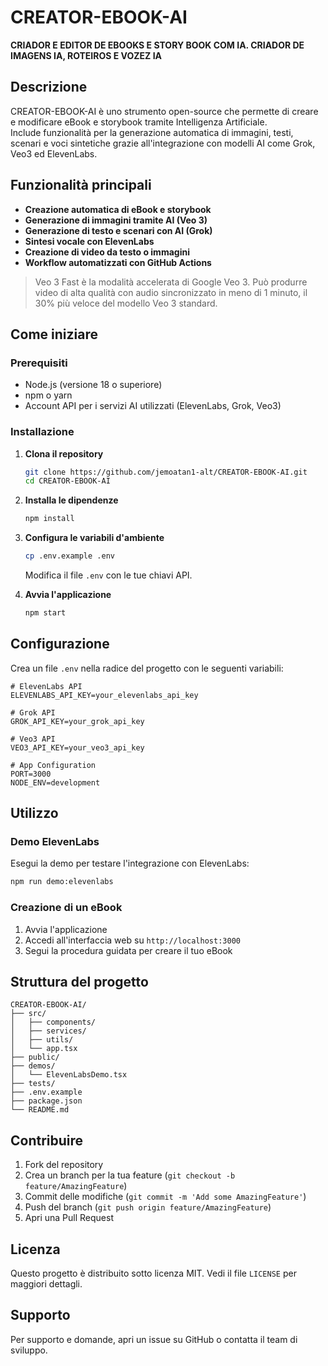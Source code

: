 # CREATOR-EBOOK-AI

**CRIADOR E EDITOR DE EBOOKS E STORY BOOK COM IA. CRIADOR DE IMAGENS IA, ROTEIROS E VOZEZ IA**

## Descrizione

CREATOR-EBOOK-AI è uno strumento open-source che permette di creare e modificare eBook e storybook tramite Intelligenza Artificiale.  
Include funzionalità per la generazione automatica di immagini, testi, scenari e voci sintetiche grazie all'integrazione con modelli AI come Grok, Veo3 ed ElevenLabs.

## Funzionalità principali

- **Creazione automatica di eBook e storybook**
- **Generazione di immagini tramite AI (Veo 3)**
- **Generazione di testo e scenari con AI (Grok)**
- **Sintesi vocale con ElevenLabs**
- **Creazione di video da testo o immagini**
- **Workflow automatizzati con GitHub Actions**

> Veo 3 Fast è la modalità accelerata di Google Veo 3. Può produrre video di alta qualità con audio sincronizzato in meno di 1 minuto, il 30% più veloce del modello Veo 3 standard.

## Come iniziare

### Prerequisiti

- Node.js (versione 18 o superiore)
- npm o yarn
- Account API per i servizi AI utilizzati (ElevenLabs, Grok, Veo3)

### Installazione

1. **Clona il repository**
   ```bash
   git clone https://github.com/jemoatan1-alt/CREATOR-EBOOK-AI.git
   cd CREATOR-EBOOK-AI
   ```

2. **Installa le dipendenze**
   ```bash
   npm install
   ```

3. **Configura le variabili d'ambiente**
   ```bash
   cp .env.example .env
   ```
   Modifica il file `.env` con le tue chiavi API.

4. **Avvia l'applicazione**
   ```bash
   npm start
   ```

## Configurazione

Crea un file `.env` nella radice del progetto con le seguenti variabili:

```env
# ElevenLabs API
ELEVENLABS_API_KEY=your_elevenlabs_api_key

# Grok API
GROK_API_KEY=your_grok_api_key

# Veo3 API
VEO3_API_KEY=your_veo3_api_key

# App Configuration
PORT=3000
NODE_ENV=development
```

## Utilizzo

### Demo ElevenLabs

Esegui la demo per testare l'integrazione con ElevenLabs:

```bash
npm run demo:elevenlabs
```

### Creazione di un eBook

1. Avvia l'applicazione
2. Accedi all'interfaccia web su `http://localhost:3000`
3. Segui la procedura guidata per creare il tuo eBook

## Struttura del progetto

```
CREATOR-EBOOK-AI/
├── src/
│   ├── components/
│   ├── services/
│   ├── utils/
│   └── app.tsx
├── public/
├── demos/
│   └── ElevenLabsDemo.tsx
├── tests/
├── .env.example
├── package.json
└── README.md
```

## Contribuire

1. Fork del repository
2. Crea un branch per la tua feature (`git checkout -b feature/AmazingFeature`)
3. Commit delle modifiche (`git commit -m 'Add some AmazingFeature'`)
4. Push del branch (`git push origin feature/AmazingFeature`)
5. Apri una Pull Request

## Licenza

Questo progetto è distribuito sotto licenza MIT. Vedi il file `LICENSE` per maggiori dettagli.

## Supporto

Per supporto e domande, apri un issue su GitHub o contatta il team di sviluppo.